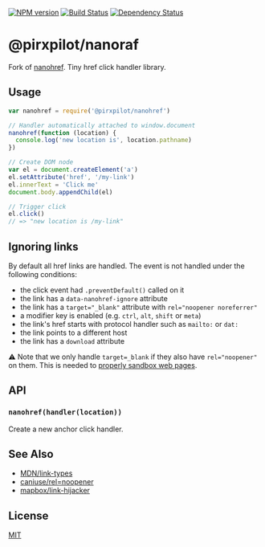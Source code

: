 [![NPM version][npm-image]][npm-url]
[![Build Status][build-image]][build-url]
[![Dependency Status][deps-image]][deps-url]

# @pirxpilot/nanoraf

Fork of [nanohref]. Tiny href click handler library.

## Usage
```js
var nanohref = require('@pirxpilot/nanohref')

// Handler automatically attached to window.document
nanohref(function (location) {
  console.log('new location is', location.pathname)
})

// Create DOM node
var el = document.createElement('a')
el.setAttribute('href', '/my-link')
el.innerText = 'Click me'
document.body.appendChild(el)

// Trigger click
el.click()
// => "new location is /my-link"
```

## Ignoring links
By default all href links are handled. The event is not handled under the
following conditions:
- the click event had `.preventDefault()` called on it
- the link has a `data-nanohref-ignore` attribute
- the link has a `target="_blank"` attribute with `rel="noopener noreferrer"`
- a modifier key is enabled (e.g. `ctrl`, `alt`, `shift` or `meta`)
- the link's href starts with protocol handler such as `mailto:` or `dat:`
- the link points to a different host
- the link has a `download` attribute

:warning: Note that we only handle `target=_blank` if they also have
`rel="noopener"` on them. This is needed to [properly sandbox web
pages](https://mathiasbynens.github.io/rel-noopener/).

## API
### `nanohref(handler(location))`
Create a new anchor click handler.

## See Also
- [MDN/link-types](https://developer.mozilla.org/en-US/docs/Web/HTML/Link_types)
- [caniuse/rel=noopener](http://caniuse.com/#feat=rel-noopener)
- [mapbox/link-hijacker](https://github.com/mapbox/link-hijacker)

## License
[MIT](https://tldrlegal.com/license/mit-license)

[nanohref]: https://npmjs.org/package/nanohref

[npm-image]: https://img.shields.io/npm/v/@pirxpilot/nanohref
[npm-url]: https://npmjs.org/package/@pirxpilot/nanohref

[build-url]: https://github.com/pirxpilot/nanohref/actions/workflows/check.yaml
[build-image]: https://img.shields.io/github/actions/workflow/status/pirxpilot/nanohref/check.yaml?branch=main

[deps-image]: https://img.shields.io/librariesio/release/npm/@pirxpilot/nanohref
[deps-url]: https://libraries.io/npm/@pirxpilot%2Fnanohref
